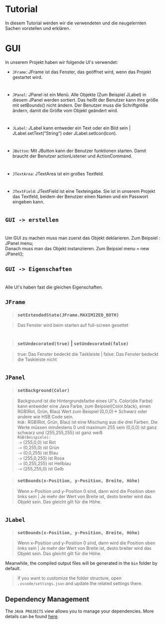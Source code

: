 # Tutorial

In diesem Tutorial werden wir die verwendeten und die neugelernten Sachen vorstellen und erklären.

# GUI

In unserem Projekt haben wir folgende UI's verwendet:

- `JFrame`: JFrame ist das Fenster, das geöffnet wird,  wenn das Projekt gestartet wird.
  #

- `JPanel`: JPanel ist ein Menü. Alle Objekte (Zum Beispiel JLabel) in diesem JPanel werden sortiert. Das heißt der Benutzer kann ihre größe mit setBounds() nicht ändern. Der Benutzer muss die Schriftgröße ändern, damit die Größe vom Objekt geändert wird.
  #

- `JLabel`: JLabel kann entweder ein Text oder ein Bild sein | JLabel.setText("String") oder JLabel.setIcon(Icon).
  #

- `JButton`: Mit JButton kann der Benutzer funktionen starten. Damit braucht der Benutzer actionListener und ActionCommand. 
  #

- `JTextArea`: JTextArea ist ein großes Textfeld. 
  # 

- `JTextField`: JTextField ist eine Texteingabe. Sie ist in unserem Projekt das Textfeld, beidem der Benutzer einen Namen und ein Passwort eingeben kann.
  #


## `GUI -> erstellen`
#
  Um GUI zu machen muss man zuerst das Objekt deklarieren. Zum Beipsiel : JPanel menu;\
   Danach muss man das Objekt instanziieren. Zum Beipsiel menu = new JPanel();
## `GUI -> Eigenschaften`
#
Alle UI's haben fast die gleichen Eigenschaften.
##    `JFrame`
  > ### `setExtendedState(JFrame.MAXIMIZED_BOTH)` 

  > Das Fenster wird beim starten auf full-screen gesettet

   #
  > ### `setUndecorated(true)` | `setUndecorated(false)` 

  > true: Das Fenster bedeckt die Taskleiste | false: Das Fenster bedeckt die Taskleiste nicht

#

##    `JPanel`

> ### `setBackground(Color)` 

  > Background ist die Hintergrundsfarbe eines UI"s. Color(die Farbe) kann entweder eine Java Farbe, zum Beipsiel(Color.black), einen RGB(Rot, Grün, Blau) Wert zum Beispiel (0,0,0)-> Schwarz oder andere wie HSB Code sein. \
  `RGB:` RGB(Rot, Grün, Blau) ist eine Mischung aus die drei Farben. Die Werte müssen mindestens 0 und maximum 255 sein (0,0,0) ist ganz schwarz und (255,255,255) ist ganz weiß \
  `RGB(Beispiele):` \
  `->` (255,0,0) ist Rot \
  `->` (0,255,0) ist Grün \
  `->` (0,0,255) ist Blau \
  `->` (255,0,255) ist Rosa \
  `->` (0,255,255) ist Hellblau \
  `->` (255,255,0) ist Gelb

> ### `setBounds(x-Position, y-Position, Breite, Höhe)` 

  > Wenn x-Position und y-Position 0 sind, dann wird die Position oben links sein | Je mehr der Wert von Breite ist, desto breiter wird das Objekt sein. Das gleicht gilt für die Höhe.
#

##    `JLabel`
 > ### `setBounds(x-Position, y-Position, Breite, Höhe)` 

  > Wenn x-Position und y-Position 0 sind, dann wird die Position oben links sein | Je mehr der Wert von Breite ist, desto breiter wird das Objekt sein. Das gleicht gilt für die Höhe.


Meanwhile, the compiled output files will be generated in the `bin` folder by default.

> If you want to customize the folder structure, open `.vscode/settings.json` and update the related settings there.

## Dependency Management

The `JAVA PROJECTS` view allows you to manage your dependencies. More details can be found [here](https://github.com/microsoft/vscode-java-dependency#manage-dependencies).
